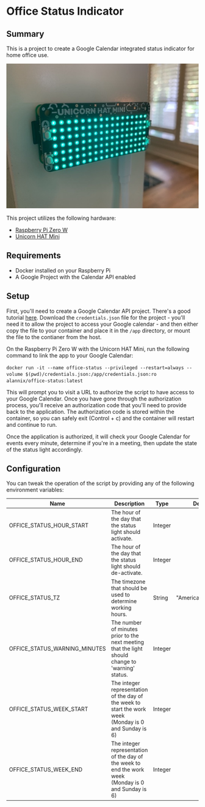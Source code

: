 # Office Status Indicator

## Summary

This is a project to create a Google Calendar integrated status indicator for home office use.

![Office Status Indicator](img/office_status_indicator.jpg)

This project utilizes the following hardware:
- [Raspberry Pi Zero W](https://shop.pimoroni.com/products/raspberry-pi-zero-wh-with-pre-soldered-header)
- [Unicorn HAT Mini](https://shop.pimoroni.com/products/unicorn-hat-mini)

## Requirements

- Docker installed on your Raspberry Pi
- A Google Project with the Calendar API enabled

## Setup

First, you'll need to create a Google Calendar API project.  There's a good tutorial [here](https://developers.google.com/calendar/quickstart/python).  Download the `credentials.json` file for the project - you'll need it to allow the project to access your Google calendar - and then either copy the file to your container and place it in the `/app` directory, or mount the file to the contianer from the host.

On the Raspberry Pi Zero W with the Unicorn HAT Mini, run the following command to link the app to your Google Calendar:

`docker run -it --name office-status --privileged --restart=always --volume $(pwd)/credentials.json:/app/credentials.json:ro alannix/office-status:latest`

This will prompt you to visit a URL to authorize the script to have access to your Google Calendar.  Once you have gone through the authorization process, you'll receive an authorization code that you'll need to provide back to the application.  The authorization code is stored within the container, so you can safely exit (Control + c) and the container will restart and continue to run.

Once the application is authorized, it will check your Google Calendar for events every minute, determine if you're in a meeting, then update the state of the status light accordingly. 

## Configuration

You can tweak the operation of the script by providing any of the following environment variables:

| Name | Description | Type | Default |
|------|-------------|------|:---------:|
| OFFICE_STATUS_HOUR_START | The hour of the day that the status light should activate. | Integer | 8 |
| OFFICE_STATUS_HOUR_END | The hour of the day that the status light should de-activate. | Integer | 18 |
| OFFICE_STATUS_TZ | The timezone that should be used to determine working hours. | String | "America/New_York" |
| OFFICE_STATUS_WARNING_MINUTES | The number of minutes prior to the next meeting that the light should change to 'warning' status. | Integer | 10 |
| OFFICE_STATUS_WEEK_START | The integer representation of the day of the week to start the work week (Monday is 0 and Sunday is 6) | Integer | 0 |
| OFFICE_STATUS_WEEK_END | The integer representation of the day of the week to end the work week (Monday is 0 and Sunday is 6) | Integer | 4 |
